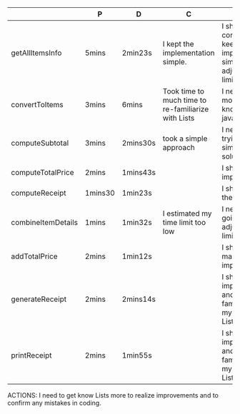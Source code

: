 |     | P |  D |  C |  A |  
| ----------- | ----------- | ----------- | ----------- | ----------- |
| getAllItemsInfo  | 5mins   | 2min23s  | I kept the implementation simple. | I should continue to keep the implementation simple and adjust time limit. |
| convertToItems  | 3mins       | 6mins       | Took time to much time to re-familiarize with Lists     | I need to get more knowledge on java Lists.  |
| computeSubtotal   | 3mins       | 2mins30s       | took a simple approach   | I need to keep trying to use simple solutions       |
| computeTotalPrice   | 2mins       | 1mins43s       |     | I should keep improving time    |
| computeReceipt   | 1mins30       | 1min23s     |       | I should keep the good time    |
| combineItemDetails  | 1mins       | 1min32s       | I estimated my time limit too low       | I need to keep going faster or adjust my time limit       |
| addTotalPrice  | 2mins       | 1min12s      |        | I should maintain improvements       |
| generateReceipt   | 2mins       | 2mins14s       |        | I should keep improvements and still familiarize myself with Lists       |
| printReceipt   | 2mins       | 1min55s       |      | I should keep improvements and still familiarize myself with Lists       |

ACTIONS: I need to get know Lists more to realize improvements and to confirm any mistakes in coding.